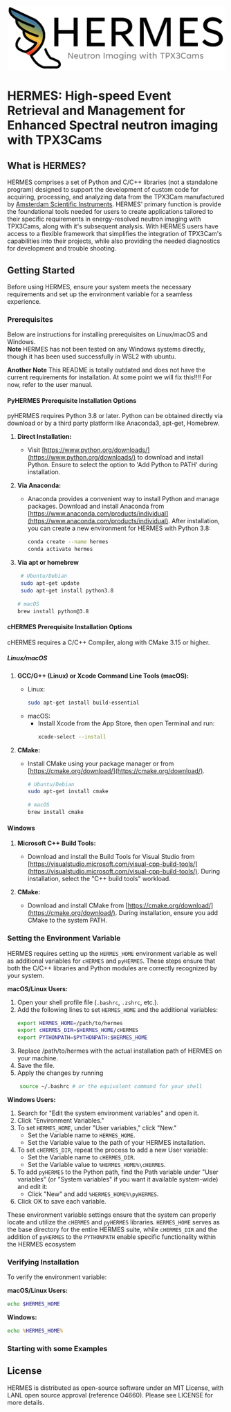![HERMES](images/HERMES.jpg)
# HERMES: High-speed Event Retrieval and Management for Enhanced Spectral neutron imaging with TPX3Cams #

## What is HERMES? ##
HERMES comprises a set of Python and C/C++ libraries (not a standalone program) designed to support the development of custom code for acquiring, processing, and analyzing data from the TPX3Cam manufactured by [Amsterdam Scientific Instruments](https://www.amscins.com/buy-here/tpx3cam/ "ASI TPX3Cam"). HERMES' primary function is provide the foundational tools needed for users to create applications tailored to their specific requirements in energy-resolved neutron imaging with TPX3Cams, along with it's subsequent analysis. With HERMES users have access to a flexible framework that simplifies the integration of TPX3Cam's capabilities into their projects, while also providing the needed diagnostics for development and trouble shooting. 

## Getting Started ## 
Before using HERMES, ensure your system meets the necessary requirements and set up the environment variable for a seamless experience.


### Prerequisites ###
Below are instructions for installing prerequisites on Linux/macOS and Windows.  
**Note** HERMES has not been tested on any Windows systems directly, though it has been used successfully in WSL2 with ubuntu.  

**Another Note** This README is totally outdated and does not have the current requirements for installation. At some point we will fix this!!!! For now, refer to the user manual. 

#### PyHERMES Prerequisite Installation Options ####
pyHERMES requires Python 3.8 or later. Python can be obtained directly via download or by a third party platform like Anaconda3, apt-get, Homebrew. 
1. **Direct Installation:**
   - Visit [https://www.python.org/downloads/](https://www.python.org/downloads/) to download and install Python. Ensure to select the option to 'Add Python to PATH' during installation.

2. **Via Anaconda:**
   - Anaconda provides a convenient way to install Python and manage packages. Download and install Anaconda from [https://www.anaconda.com/products/individual](https://www.anaconda.com/products/individual). After installation, you can create a new environment for HERMES with Python 3.8:
     ```sh
     conda create --name hermes
     conda activate hermes
     ```
3. **Via apt or homebrew** 
    ```sh
     # Ubuntu/Debian
     sudo apt-get update
     sudo apt-get install python3.8
     ```
     ```sh
     # macOS
     brew install python@3.8
     ```
    
#### cHERMES Prerequisite Installation Options ###
cHERMES requires a C/C++ Compiler, along with CMake 3.15 or higher.
##### Linux/macOS #####

1. **GCC/G++ (Linux) or Xcode Command Line Tools (macOS):**
   - Linux:
     ```sh
     sudo apt-get install build-essential
     ```
   - macOS:
     - Install Xcode from the App Store, then open Terminal and run:
       ```sh
       xcode-select --install
       ```

2. **CMake:**
   - Install CMake using your package manager or from [https://cmake.org/download/](https://cmake.org/download/).
     ```sh
     # Ubuntu/Debian
     sudo apt-get install cmake
     ```
     ```sh
     # macOS
     brew install cmake
     ```
#### Windows ####
1. **Microsoft C++ Build Tools:**
   - Download and install the Build Tools for Visual Studio from [https://visualstudio.microsoft.com/visual-cpp-build-tools/](https://visualstudio.microsoft.com/visual-cpp-build-tools/). During installation, select the "C++ build tools" workload.

2. **CMake:**
   - Download and install CMake from [https://cmake.org/download/](https://cmake.org/download/). During installation, ensure you add CMake to the system PATH.


### Setting the Environment Variable ###
HERMES requires setting up the `HERMES_HOME` environment variable as well as additional variables for `cHERMES` and `pyHERMES`. These steps ensure that both the C/C++ libraries and Python modules are correctly recognized by your system.

**macOS/Linux Users:**
1. Open your shell profile file (`.bashrc`, `.zshrc`, etc.).
2. Add the following lines to set `HERMES_HOME` and the additional variables:
   ```sh
   export HERMES_HOME=/path/to/hermes
   export cHERMES_DIR=$HERMES_HOME/cHERMES
   export PYTHONPATH=$PYTHONPATH:$HERMES_HOME
   ```
3. Replace /path/to/hermes with the actual installation path of HERMES on your machine.
4. Save the file.
5. Apply the changes by running 
```sh 
    source ~/.bashrc # or the equivalent command for your shell
```

**Windows Users:**

1. Search for "Edit the system environment variables" and open it.
2. Click "Environment Variables."
3. To set `HERMES_HOME`, under "User variables," click "New."
    - Set the Variable name to `HERMES_HOME`.
    - Set the Variable value to the path of your HERMES installation.
4. To set `cHERMES_DIR`, repeat the process to add a new User variable:
    - Set the Variable name to `cHERMES_DIR`.
    - Set the Variable value to `%HERMES_HOME%\cHERMES`.
5. To add `pyHERMES` to the Python path, find the Path variable under "User variables" (or "System variables" if you want it available system-wide) and edit it:
    - Click "New" and add `%HERMES_HOME%\pyHERMES`.
6. Click OK to save each variable.

These environment variable settings ensure that the system can properly locate and utilize the `cHERMES` and `pyHERMES` libraries. `HERMES_HOME` serves as the base directory for the entire HERMES suite, while `cHERMES_DIR` and the addition of `pyHERMES` to the `PYTHONPATH` enable specific functionality within the HERMES ecosystem

### Verifying Installation ###

To verify the environment variable:

**macOS/Linux Users:**
```sh
echo $HERMES_HOME
```

**Windows:**

```cmd
echo %HERMES_HOME%
```

### Starting with some Examples ###


## License ## 
HERMES is distributed as open-source software under an MIT License, with LANL open source approval (reference O4660). Please see LICENSE for more details. 